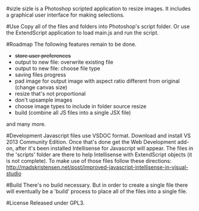 #sizle
sizle is a Photoshop scripted application to resize images. It includes a graphical user interface for making selections.

#Use
Copy all of the files and folders into Photoshop's script folder. Or use the ExtendScript application to load main.js and run the script.

#Roadmap
The following features remain to be done.
- ~~store user preferences~~
- output to new file: overwrite existing file
- output to new file: choose file type
- saving files progress
- pad image for output image with aspect ratio different from original (change canvas size)
- resize that's not proportional
- don't upsample images
- choose image types to include in folder source resize
- build (combine all JS files into a single JSX file)

and many more.

#Development
Javascript files use VSDOC format. Download and install VS 2013 Community Edition. Once that's done get the Web Development add-on, after it's been installed Intellisense for Javascript will appear. The files in the 'scripts' folder are there to help Intellisense with ExtendScript objects (it is not complete). To make use of those files follow these directions: http://madskristensen.net/post/improved-javascript-intellisense-in-visual-studio

#Build
There's no build necessary. But in order to create a single file there will eventually be a 'build' process to place all of the files into a single file.

#License
Released under GPL3.
